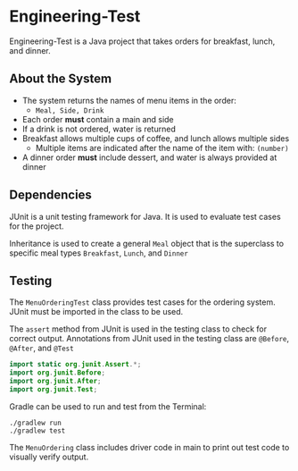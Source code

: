 # Engineering-Test

Engineering-Test is a Java project that takes orders for breakfast, lunch, and dinner.

## About the System

* The system returns the names of menu items in the order:
    * `Meal, Side, Drink`
* Each order **must** contain a main and side
* If a drink is not ordered, water is returned
* Breakfast allows multiple cups of coffee, and lunch allows multiple sides
    * Multiple items are indicated after the name of the item with: `(number)`
* A dinner order **must** include dessert, and water is always provided at dinner

## Dependencies

JUnit is a unit testing framework for Java. It is used to evaluate test cases for the project.

Inheritance is used to create a general `Meal` object that is the superclass to
specific meal types `Breakfast`, `Lunch`, and `Dinner`

## Testing

The `MenuOrderingTest` class provides test cases for the ordering system.
JUnit must be imported in the class to be used.

The `assert` method from JUnit is used in the testing class to check for correct output.
Annotations from JUnit used in the testing class are `@Before`, `@After`, and `@Test`

```Java
import static org.junit.Assert.*;
import org.junit.Before;
import org.junit.After;
import org.junit.Test;
```

Gradle can be used to run and test from the Terminal:
```
./gradlew run
./gradlew test
```

The `MenuOrdering` class includes driver code in main to print out test code to visually verify output.
